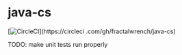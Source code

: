 # java-cs
[![CircleCI](https://circleci.com/gh/fractalwrench/java-cs.svg?style=shield)](https://circleci
.com/gh/fractalwrench/java-cs)

TODO: make unit tests run properly